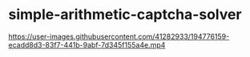# simple-arithmetic-captcha-solver

https://user-images.githubusercontent.com/41282933/194776159-ecadd8d3-83f7-441b-9abf-7d345f155a4e.mp4

